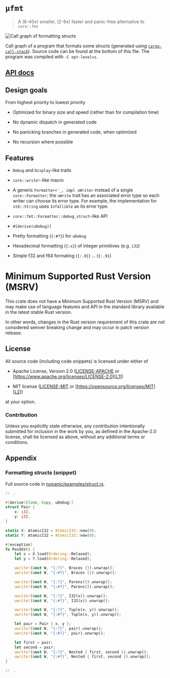 # `μfmt`

> A (6-40x) smaller, (2-9x) faster and panic-free alternative to `core::fmt`

![Call graph of formatting structs](cg.png)

Call graph of a program that formats some structs (generated using
[`cargo-call-stack`]). Source code can be found at the bottom of this file. The
program was compiled with `-C opt-level=z`.

[`cargo-call-stack`]: https://crates.io/crates/cargo-call-stack

## [API docs](https://docs.rs/ufmt)

## Design goals

From highest priority to lowest priority

- Optimized for binary size and speed (rather than for compilation time)

- No dynamic dispatch in generated code

- No panicking branches in generated code, when optimized

- No recursion where possible

## Features

- `Debug` and `Display`-like traits

- `core::write!`-like macro

- A generic `Formatter<'_, impl uWrite>` instead of a single `core::Formatter`;
  the `uWrite` trait has an associated error type so each writer can choose its
  error type. For example, the implementation for `std::String` uses
  `Infallible` as its error type.

- `core::fmt::Formatter::debug_struct`-like API

- `#[derive(uDebug)]`

- Pretty formatting (`{:#?}`) for `uDebug`

- Hexadecimal formatting (`{:x}`) of integer primitives (e.g. `i32`)

- Simple f32 and f64 formating (`{:.0}`) ... (`{:.9}`)

# Minimum Supported Rust Version (MSRV)

This crate does *not* have a Minimum Supported Rust Version (MSRV) and may make use of language
features and API in the standard library available in the latest stable Rust version.

In other words, changes in the Rust version requirement of this crate are not considered semver
breaking change and may occur in patch version release.

## License

All source code (including code snippets) is licensed under either of

- Apache License, Version 2.0 ([LICENSE-APACHE](LICENSE-APACHE) or
  [https://www.apache.org/licenses/LICENSE-2.0][L1])

- MIT license ([LICENSE-MIT](LICENSE-MIT) or
  [https://opensource.org/licenses/MIT][L2])

[L1]: https://www.apache.org/licenses/LICENSE-2.0
[L2]: https://opensource.org/licenses/MIT

at your option.

### Contribution

Unless you explicitly state otherwise, any contribution intentionally submitted
for inclusion in the work by you, as defined in the Apache-2.0 license, shall be
licensed as above, without any additional terms or conditions.

## Appendix

### Formatting structs (snippet)

Full source code in [nopanic/examples/struct.rs](nopanic/examples/struct.rs).

``` rust
// ..

#[derive(Clone, Copy, uDebug)]
struct Pair {
    x: i32,
    y: i32,
}

static X: AtomicI32 = AtomicI32::new(0);
static Y: AtomicI32 = AtomicI32::new(0);

#[exception]
fn PendSV() {
    let x = X.load(Ordering::Relaxed);
    let y = Y.load(Ordering::Relaxed);

    uwrite!(&mut W, "{:?}", Braces {}).unwrap();
    uwrite!(&mut W, "{:#?}", Braces {}).unwrap();

    uwrite!(&mut W, "{:?}", Parens()).unwrap();
    uwrite!(&mut W, "{:#?}", Parens()).unwrap();

    uwrite!(&mut W, "{:?}", I32(x)).unwrap();
    uwrite!(&mut W, "{:#?}", I32(x)).unwrap();

    uwrite!(&mut W, "{:?}", Tuple(x, y)).unwrap();
    uwrite!(&mut W, "{:#?}", Tuple(x, y)).unwrap();

    let pair = Pair { x, y };
    uwrite!(&mut W, "{:?}", pair).unwrap();
    uwrite!(&mut W, "{:#?}", pair).unwrap();

    let first = pair;
    let second = pair;
    uwrite!(&mut W, "{:?}", Nested { first, second }).unwrap();
    uwrite!(&mut W, "{:#?}", Nested { first, second }).unwrap();
}

// ..
```
